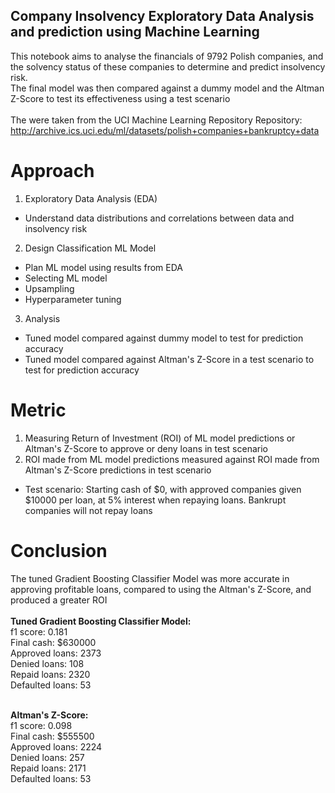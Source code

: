 ## <strong>Company Insolvency Exploratory Data Analysis and prediction using Machine Learning</strong>
This notebook aims to analyse the financials of 9792 Polish companies, and the solvency status of these companies to determine and predict insolvency risk.<br>
The final model was then compared against a dummy model and the Altman Z-Score to test its effectiveness using a test scenario<br>
<br>
The were taken from the UCI Machine Learning Repository Repository: http://archive.ics.uci.edu/ml/datasets/polish+companies+bankruptcy+data

# Approach
1. Exploratory Data Analysis (EDA)
  - Understand data distributions and correlations between data and insolvency risk
2. Design Classification ML Model
  - Plan ML model using results from EDA
  - Selecting ML model 
  - Upsampling
  - Hyperparameter tuning
3. Analysis
  - Tuned model compared against dummy model to test for prediction accuracy
  - Tuned model compared against Altman's Z-Score in a test scenario to test for prediction accuracy

# Metric
1. Measuring Return of Investment (ROI) of ML model predictions or Altman's Z-Score to approve or deny loans in test scenario
2. ROI made from ML model predictions measured against ROI made from Altman's Z-Score predictions in test scenario
* Test scenario: Starting cash of $0, with approved companies given $10000 per loan, at 5% interest when repaying loans. Bankrupt companies will not repay loans

# Conclusion
The tuned Gradient Boosting Classifier Model was more accurate in approving profitable loans, compared to using the Altman's Z-Score, and produced a greater ROI<br>
<br>
**Tuned Gradient Boosting Classifier Model:**<br>
f1 score: 0.181<br>
Final cash: $630000<br>
Approved loans: 2373<br>
Denied loans: 108<br>
Repaid loans: 2320<br>
Defaulted loans: 53<br>
<br>

**Altman's Z-Score:**<br>
f1 score: 0.098<br>
Final cash: $555500<br>
Approved loans: 2224<br>
Denied loans: 257<br>
Repaid loans: 2171<br>
Defaulted loans: 53<br>

